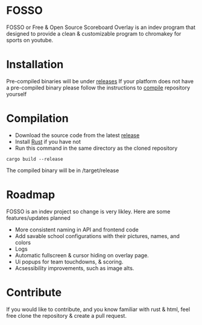 # FOSSO
FOSSO or Free & Open Source Scoreboard Overlay is an indev program that designed to provide a clean & customizable program to chromakey for sports on youtube.
# Installation
Pre-compiled binaries will be under [releases](https://github.com/AllLiver/FOSSO/releases "releases")
If your platform does not have a pre-compiled binary please follow the instructions to [compile](https://github.com/AllLiver/FOSSO?tab=readme-ov-file#compilation "how to compile") repository yourself

# Compilation 
- Download the source code from the latest [release](https://github.com/AllLiver/FOSSO/releases "releases")
- Install [Rust](https://rustup.rs/ "rustup") if you have not
- Run this command in the same directory as the cloned repository
```
cargo build --release
```
The compiled binary will be in /target/release

# Roadmap
FOSSO is an indev project so change is very likley.
Here are some features/updates planned
 - More consistent naming in API and frontend code
 - Add savable school configurations with their pictures, names, and colors
 - Logs
 - Automatic fullscreen & cursor hiding on overlay page.
 - Ui popups for team touchdowns, & scoring.
 - Acsessibility improvements, such as image alts.

# Contribute
If you would like to contribute, and you know familiar with rust & html, feel free clone the repository & create a pull request.

